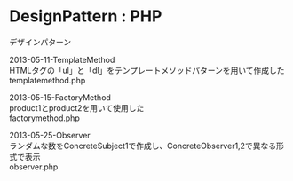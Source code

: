 DesignPattern : PHP
=========

デザインパターン


2013-05-11-TemplateMethod  
HTMLタグの「ul」と「dl」をテンプレートメソッドパターンを用いて作成した  
templatemethod.php  


2013-05-15-FactoryMethod  
product1とproduct2を用いて使用した  
factorymethod.php  


2013-05-25-Observer  
ランダムな数をConcreteSubject1で作成し、ConcreteObserver1,2で異なる形式で表示  
observer.php  